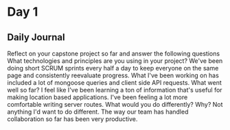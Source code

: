 # Day 1

## Daily Journal
Reflect on your capstone project so far and answer the following questions
What technologies and principles are you using in your project?
We've been doing short SCRUM sprints every half a day to keep everyone on the same page and consistently reevaluate progress. What I've been working on has included a lot of mongoose queries and client side API requests.
What went well so far?
I feel like I've been learning a ton of information that's useful for making location based applications. I've been feeling a lot more comfortable writing server routes.
What would you do differently? Why?
Not anything I'd want to do different. The way our team has handled collaboration so far has been very productive.
